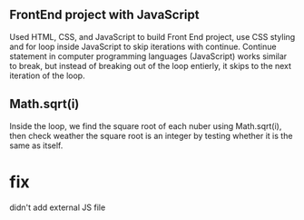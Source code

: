 ## FrontEnd project with JavaScript

Used HTML, CSS, and JavaScript to build Front End project, use CSS styling and for loop inside JavaScript to skip iterations with continue. Continue statement in computer programming languages (JavaScript) works similar to break, but instead of breaking out of the loop entierly, it skips to the next iteration of the loop. <p>

## Math.sqrt(i)

Inside the loop, we find the square root of each nuber using Math.sqrt(i), then check weather the square root is an integer by testing whether it is the same as itself.


# fix

didn't add external JS file
